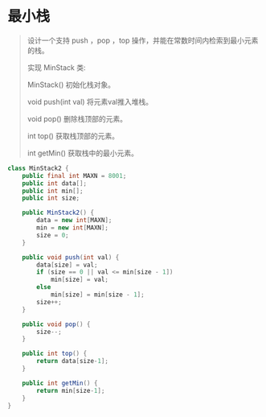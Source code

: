 # 最小栈
> 设计一个支持 push ，pop ，top 操作，并能在常数时间内检索到最小元素的栈。
> 
>实现 MinStack 类:
>
>MinStack() 初始化栈对象。
>
>void push(int val) 将元素val推入堆栈。
>
>void pop() 删除栈顶部的元素。
>
>int top() 获取栈顶部的元素。
>
>int getMin() 获取栈中的最小元素。

```java
class MinStack2 {
    public final int MAXN = 8001;
    public int data[];
    public int min[];
    public int size;

    public MinStack2() {
        data = new int[MAXN];
        min = new int[MAXN];
        size = 0;
    }

    public void push(int val) {
        data[size] = val;
        if (size == 0 || val <= min[size - 1])
            min[size] = val;
        else
            min[size] = min[size - 1];
        size++;
    }

    public void pop() {
        size--;
    }

    public int top() {
        return data[size-1];
    }

    public int getMin() {
        return min[size-1];
    }
}
```